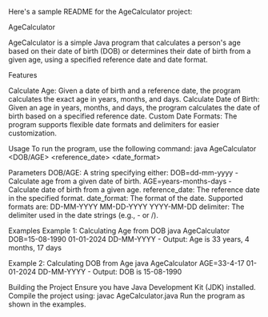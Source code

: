 

Here's a sample README for the AgeCalculator project:

AgeCalculator

AgeCalculator is a simple Java program that calculates a person's age based on their date of birth (DOB) or determines their date of birth from a given age, using a specified reference date and date format.

Features

Calculate Age: Given a date of birth and a reference date, the program calculates the exact age in years, months, and days.
Calculate Date of Birth: Given an age in years, months, and days, the program calculates the date of birth based on a specified reference date.
Custom Date Formats: The program supports flexible date formats and delimiters for easier customization.

Usage
To run the program, use the following command:
java AgeCalculator <DOB/AGE> <reference_date> <date_format> <delimiter>

Parameters
DOB/AGE: A string specifying either:
DOB=dd-mm-yyyy - Calculate age from a given date of birth.
AGE=years-months-days - Calculate date of birth from a given age.
reference_date: The reference date in the specified format.
date_format: The format of the date. Supported formats are:
DD-MM-YYYY
MM-DD-YYYY
YYYY-MM-DD
delimiter: The delimiter used in the date strings (e.g., - or /).


Examples
Example 1: Calculating Age from DOB
java AgeCalculator DOB=15-08-1990 01-01-2024 DD-MM-YYYY -
Output: Age is 33 years, 4 months, 17 days

Example 2: Calculating DOB from Age
java AgeCalculator AGE=33-4-17 01-01-2024 DD-MM-YYYY -
Output: DOB is 15-08-1990

Building the Project
Ensure you have Java Development Kit (JDK) installed.
Compile the project using:
javac AgeCalculator.java
Run the program as shown in the examples.
